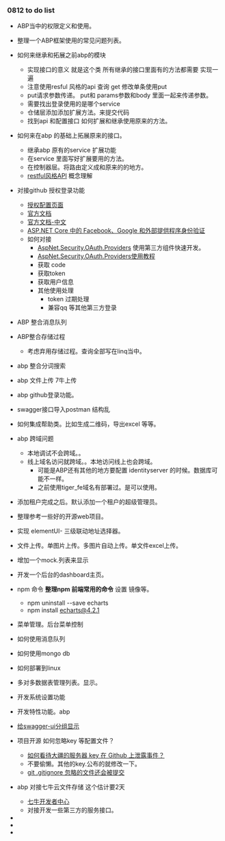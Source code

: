 ###

### 0812 to do list

- ABP当中的权限定义和使用。

- 整理一个ABP框架使用的常见问题列表。

- 如何来继承和拓展之前abp的模块

  - 实现接口的意义  就是这个类 所有继承的接口里面有的方法都需要 实现一遍
  - 注意使用resful 风格的api 查询 get 修改单条使用put
  - put请求参数传递。 put和 params参数和body 里面一起来传递参数。
  - 需要找出登录使用的是哪个service
  - 仓储层添加添加扩展方法。来提交代码
  - 找到api 和配置接口 如何扩展和继承使用原来的方法。

- 如何来在abp 的基础上拓展原来的接口。

  - 继承abp 原有的service 扩展功能
  - 在service 里面写好扩展要用的方法。
  - 在控制器层。将路由定义成和原来的的地方。
  - [restful风格API](https://www.jianshu.com/p/73d2415956bd)  概念理解

- 对接github 授权登录功能

  - [授权配置页面](https://github.com/settings/developers)
  - [官方文档](https://docs.github.com/en/developers/apps/building-oauth-apps/authorizing-oauth-apps)
  - [官方文档-中文](https://docs.github.com/cn/developers/apps/building-oauth-apps/authorizing-oauth-apps)
  - [ASP.NET Core 中的 Facebook、Google 和外部提供程序身份验证](https://docs.microsoft.com/zh-cn/aspnet/core/security/authentication/social/?view=aspnetcore-5.0&tabs=visual-studio)
  - 如何对接
    - [AspNet.Security.OAuth.Providers](https://github.com/aspnet-contrib/AspNet.Security.OAuth.Providers)  使用第三方组件快速开发。
    - [AspNet.Security.OAuth.Providers使用教程](https://www.cnblogs.com/igeekfan/p/12110012.html)
    - 获取 code 
    - 获取token 
    - 获取用户信息
    - 其他使用处理
      - token 过期处理
      - 兼容qq 等其他第三方登录

- ABP 整合消息队列

- ABP整合存储过程

  - 考虑弃用存储过程。查询全部写在linq当中。

- abp 整合分词搜索

- abp 文件上传 7牛上传

- abp github登录功能。

- swagger接口导入postman 结构乱

- 如何集成帮助类。比如生成二维码，导出excel 等等。

- abp 跨域问题

  - 本地调试不会跨域。。
  - 线上域名访问就跨域。。本地访问线上也会跨域。
    - 可能是ABP还有其他的地方要配置 identityserver 的时候。数据库可能不一样。
    - 之前使用tiger_fe域名有部署过。是可以使用。

- 添加租户完成之后。默认添加一个租户的超级管理员。

- 整理参考一些好的开源web项目。

- 实现 elementUI- 三级联动地址选择器。

- 文件上传。单图片上传。多图片自动上传。单文件excel上传。

- 增加一个mock.列表来显示

- 开发一个后台的dashboard主页。

- npm 命令  **整理npm 前端常用的命令** 设置 镜像等。
  - npm uninstall --save echarts
  - npm install echarts@4.2.1
  
- 菜单管理。后台菜单控制

- 如何使用消息队列 

- 如何使用mongo db 

- 如何部署到linux 

- 多对多数据表管理列表。显示。

- 开发系统设置功能

- 开发特性功能。abp

- [给swagger-ui分组显示](https://mp.weixin.qq.com/s/cNB469s18plbCLbHxL1QUA)

- 项目开源 如何忽略key 等配置文件？

  - [如何看待大疆的服务器 key 在 Github 上泄露事件？](https://www.zhihu.com/question/68495272)
  - 不要偷懒。其他的key.公布的就修改一下。
  - [git .gitignore 忽略的文件还会被提交](https://blog.csdn.net/zzk220106/article/details/108639115)

- abp 对接七牛云文件存储 这个估计要2天

  - [七牛开发者中心](https://developer.qiniu.com/kodo)
  - 对接开发一些第三方的服务接口。

  





- 

  - 





- 

